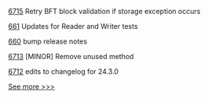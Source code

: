 
[6715](https://github.com/hyperledger/besu/pull/6715) Retry BFT block validation if storage exception occurs

[661](https://github.com/hyperledger-labs/fabric-operations-console/pull/661) Updates for Reader and Writer tests

[660](https://github.com/hyperledger-labs/fabric-operations-console/pull/660) bump release notes

[6713](https://github.com/hyperledger/besu/pull/6713) [MINOR] Remove unused method

[6712](https://github.com/hyperledger/besu/pull/6712) edits to changelog for 24.3.0


[See more >>>](https://start-here.hyperledger.org/pull-requests)
